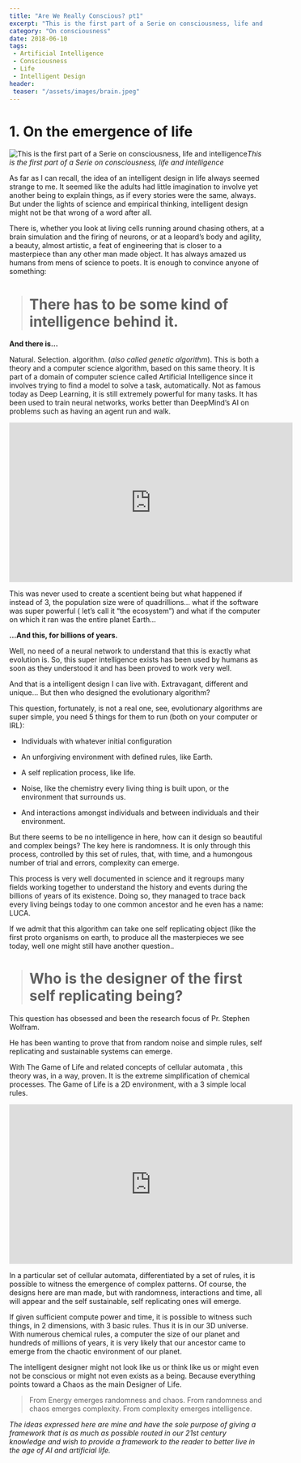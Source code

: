 ```yaml
---
title: "Are We Really Conscious? pt1"
excerpt: "This is the first part of a Serie on consciousness, life and intelligence"
category: "On consciousness"
date: 2018-06-10
tags:
 - Artificial Intelligence
 - Consciousness
 - Life
 - Intelligent Design
header:
 teaser: "/assets/images/brain.jpeg"
---
```


# 1. On the emergence of life

![This is the first part of a Serie on consciousness, life and intelligence](https://cdn-images-1.medium.com/max/2560/1*dCu0NVzJOpsIVpkHSrKf5g.jpeg)*This is the first part of a Serie on consciousness, life and intelligence*

As far as I can recall, the idea of an intelligent design in life always seemed strange to me. It seemed like the adults had little imagination to involve yet another being to explain things, as if every stories were the same, always. But under the lights of science and empirical thinking, intelligent design might not be that wrong of a word after all.

There is, whether you look at living cells running around chasing others, at a brain simulation and the firing of neurons, or at a leopard’s body and agility, a beauty, almost artistic, a feat of engineering that is closer to a masterpiece than any other man made object. It has always amazed us humans from mens of science to poets. It is enough to convince anyone of something:
> # There has to be some kind of intelligence behind it.

**And there is…**

Natural. Selection. algorithm. (*also called genetic algorithm*). This is both a theory and a computer science algorithm, based on this same theory. It is part of a domain of computer science called Artificial Intelligence since it involves trying to find a model to solve a task, automatically. Not as famous today as Deep Learning, it is still extremely powerful for many tasks. It has been used to train neural networks, works better than DeepMind’s AI on problems such as having an agent run and walk.

<center><iframe width="560" height="315" src="https://www.youtube.com/embed/pgaEE27nsQw" frameborder="0" allowfullscreen></iframe></center>

This was never used to create a scentient being but what happened if instead of 3, the population size were of quadrillions… what if the software was super powerful ( let’s call it “the ecosystem”) and what if the computer on which it ran was the entire planet Earth…

**…And this, for billions of years.**

Well, no need of a neural network to understand that this is exactly what evolution is. So, this super intelligence exists has been used by humans as soon as they understood it and has been proved to work very well.

And that is a intelligent design I can live with. Extravagant, different and unique… But then who designed the evolutionary algorithm?

This question, fortunately, is not a real one, see, evolutionary algorithms are super simple, you need 5 things for them to run (both on your computer or IRL):

* Individuals with whatever initial configuration

* An unforgiving environment with defined rules, like Earth.

* A self replication process, like life.

* Noise, like the chemistry every living thing is built upon, or the environment that surrounds us.

* And interactions amongst individuals and between individuals and their environment.

But there seems to be no intelligence in here, how can it design so beautiful and complex beings? The key here is randomness. It is only through this process, controlled by this set of rules, that, with time, and a humongous number of trial and errors, complexity can emerge.

This process is very well documented in science and it regroups many fields working together to understand the history and events during the billions of years of its existence. Doing so, they managed to trace back every living beings today to one common ancestor and he even has a name: LUCA.

If we admit that this algorithm can take one self replicating object (like the first proto organisms on earth, to produce all the masterpieces we see today, well one might still have another question..
> # Who is the designer of the first self replicating being?

This question has obsessed and been the research focus of Pr. Stephen Wolfram.

He has been wanting to prove that from random noise and simple rules, self replicating and sustainable systems can emerge.

With The Game of Life and related concepts of cellular automata , this theory was, in a way, proven. It is the extreme simplification of chemical processes. The Game of Life is a 2D environment, with a 3 simple local rules.

<center><iframe width="560" height="315" src="https://www.youtube.com/embed/C2vgICfQawE" frameborder="0" allowfullscreen></iframe></center>

In a particular set of cellular automata, differentiated by a set of rules, it is possible to witness the emergence of complex patterns. Of course, the designs here are man made, but with randomness, interactions and time, all will appear and the self sustainable, self replicating ones will emerge.

If given sufficient compute power and time, it is possible to witness such things, in 2 dimensions, with 3 basic rules. Thus it is in our 3D universe. 
With numerous chemical rules, a computer the size of our planet and hundreds of millions of years, it is very likely that our ancestor came to emerge from the chaotic environment of our planet.

The intelligent designer might not look like us or think like us or might even not be conscious or might not even exists as a being. 
Because everything points toward a Chaos as the main Designer of Life.
> From Energy emerges randomness and chaos. 
From randomness and chaos emerges complexity. 
From complexity emerges intelligence.

*The ideas expressed here are mine and have the sole purpose of giving a framework that is as much as possible routed in our 21st century knowledge and wish to provide a framework to the reader to better live in the age of AI and artificial life.*
